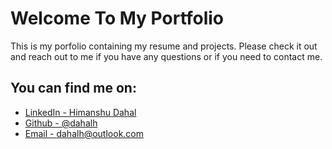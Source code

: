 # Welcome To My Portfolio

This is my porfolio containing my resume and projects. Please check
it out and reach out to me if you have any questions or if you need
to contact me.

## You can find me on:

- [LinkedIn - Himanshu Dahal](https://www.linkedin.com/in/himanshudahal/)
- [Github - @dahalh](https://www.github.com/dahalh)
- [Email - dahalh@outlook.com](mailto:dahalh@outlook.com)
